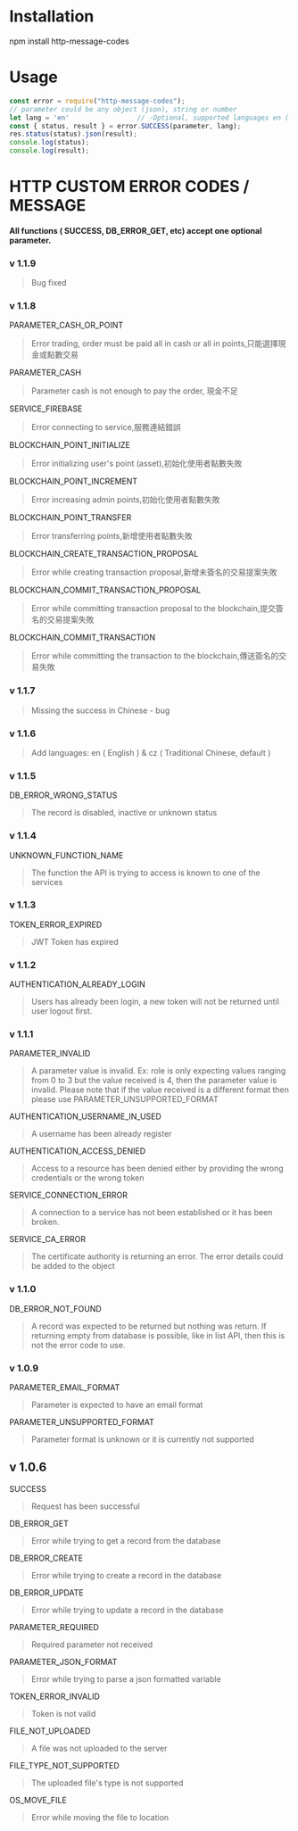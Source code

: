 # Installation

npm install http-message-codes

# Usage
```javascript
const error = require("http-message-codes");
// parameter could be any object (json), string or number
let lang = 'en'                 // -Optional, supported languages en ( English ), cz ( Traditional Chinese ) - default language cz
const { status, result } = error.SUCCESS(parameter, lang);
res.status(status).json(result);
console.log(status);
console.log(result);
```
# HTTP CUSTOM ERROR CODES / MESSAGE
#### All functions ( SUCCESS, DB_ERROR_GET, etc) accept one optional parameter.

### v 1.1.9
>Bug fixed

### v 1.1.8
PARAMETER_CASH_OR_POINT
>Error trading, order must be paid all in cash or all in points,只能選擇現金或點數交易

PARAMETER_CASH
>Parameter cash is not enough to pay the order, 現金不足

SERVICE_FIREBASE
>Error connecting to service,服務連結錯誤

BLOCKCHAIN_POINT_INITIALIZE
>Error initializing user's point (asset),初始化使用者點數失敗

BLOCKCHAIN_POINT_INCREMENT
>Error increasing admin points,初始化使用者點數失敗

BLOCKCHAIN_POINT_TRANSFER
>Error transferring points,新增使用者點數失敗

BLOCKCHAIN_CREATE_TRANSACTION_PROPOSAL
>Error while creating transaction proposal,新增未簽名的交易提案失敗

BLOCKCHAIN_COMMIT_TRANSACTION_PROPOSAL
>Error while committing transaction proposal to the blockchain,提交簽名的交易提案失敗

BLOCKCHAIN_COMMIT_TRANSACTION
>Error while committing the transaction to the blockchain,傳送簽名的交易失敗

### v 1.1.7
> Missing the success in Chinese - bug

### v 1.1.6
> Add languages: en ( English ) & cz ( Traditional Chinese, default )

### v 1.1.5
DB_ERROR_WRONG_STATUS
> The record is disabled, inactive or unknown status

### v 1.1.4

UNKNOWN_FUNCTION_NAME
> The function the API is trying to access is known to one of the services

### v 1.1.3

TOKEN_ERROR_EXPIRED
> JWT Token has expired

### v 1.1.2

AUTHENTICATION_ALREADY_LOGIN
> Users has already been login, a new token will not be returned until user logout first.

### v 1.1.1

PARAMETER_INVALID
> A parameter value is invalid. Ex: role is only expecting values ranging from 0 to 3 but the value received is 4, then the parameter value is invalid. Please note that if the value received is a different format then please use PARAMETER_UNSUPPORTED_FORMAT

AUTHENTICATION_USERNAME_IN_USED
> A username has been already register

AUTHENTICATION_ACCESS_DENIED
> Access to a resource has been denied either by providing the wrong credentials or the wrong token

SERVICE_CONNECTION_ERROR
> A connection to a service has not been established or it has been broken.

SERVICE_CA_ERROR
> The certificate authority is returning an error. The error details could be added to the object

### v 1.1.0

DB_ERROR_NOT_FOUND
> A record was expected to be returned but nothing was return. If returning empty from database is possible, like in list API, then this is not the error code to use.

### v 1.0.9

PARAMETER_EMAIL_FORMAT
> Parameter is expected to have an email format

PARAMETER_UNSUPPORTED_FORMAT
> Parameter format is unknown or it is currently not supported

## v 1.0.6
SUCCESS
> Request has been successful 

DB_ERROR_GET
> Error while trying to get a record from the database 

DB_ERROR_CREATE
> Error while trying to create a record in the database


DB_ERROR_UPDATE
> Error while trying to update a record in the database

PARAMETER_REQUIRED
> Required parameter not received 

PARAMETER_JSON_FORMAT
> Error while trying to parse a json formatted variable

TOKEN_ERROR_INVALID
> Token is not valid

FILE_NOT_UPLOADED
> A file was not uploaded to the server

FILE_TYPE_NOT_SUPPORTED
> The uploaded file's type is not supported

OS_MOVE_FILE
> Error while moving the file to location